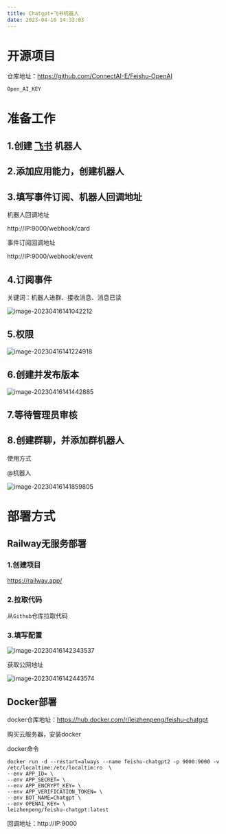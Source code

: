 ```yaml
---
title: Chatgpt+飞书机器人
date: 2023-04-16 14:33:03
---
```



# 开源项目

仓库地址：https://github.com/ConnectAI-E/Feishu-OpenAI

`Open_AI_KEY`

# 准备工作

## 1.创建 [飞书](https://open.feishu.cn/) 机器人

## 2.添加应用能力，创建机器人

## 3.填写事件订阅、机器人回调地址

机器人回调地址

http://IP:9000/webhook/card

事件订阅回调地址

http://IP:9000/webhook/event

## 4.订阅事件

关键词：机器人进群、接收消息、消息已读

![image-20230416141042212](http://cxy-csx.top/image-20230416141042212.png)

## 5.权限

![image-20230416141224918](http://cxy-csx.top/image-20230416141224918.png)

## 6.创建并发布版本

![image-20230416141442885](http://cxy-csx.top/image-20230416141442885.png)

## 7.等待管理员审核

## 8.创建群聊，并添加群机器人

使用方式

@机器人

![image-20230416141859805](http://cxy-csx.top/image-20230416141859805.png)

# 部署方式

## Railway无服务部署

### 1.创建项目

https://railway.app/

### 2.拉取代码

从`Github`仓库拉取代码

### 3.填写配置

![image-20230416142343537](http://cxy-csx.top/image-20230416142343537.png)

获取公网地址

![image-20230416142443574](http://cxy-csx.top/image-20230416142443574.png)

## Docker部署

docker仓库地址：https://hub.docker.com/r/leizhenpeng/feishu-chatgpt

购买云服务器，安装docker

docker命令

```
docker run -d --restart=always --name feishu-chatgpt2 -p 9000:9000 -v /etc/localtime:/etc/localtim:ro  \
--env APP_ID= \
--env APP_SECRET= \
--env APP_ENCRYPT_KEY= \
--env APP_VERIFICATION_TOKEN= \
--env BOT_NAME=Chatgpt \
--env OPENAI_KEY= \
leizhenpeng/feishu-chatgpt:latest
```

回调地址：http://IP:9000

